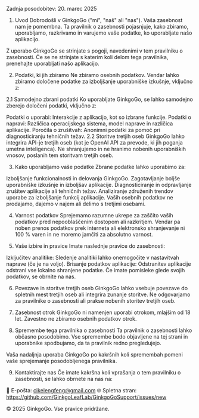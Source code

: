 Zadnja posodobitev: 20. marec 2025

1. Uvod
Dobrodošli v GinkgoGo ("mi", "naš" ali "nas"). Vaša zasebnost nam je pomembna. Ta pravilnik o zasebnosti pojasnjuje, kako zbiramo, uporabljamo, razkrivamo in varujemo vaše podatke, ko uporabljate našo aplikacijo.

Z uporabo GinkgoGo se strinjate s pogoji, navedenimi v tem pravilniku o zasebnosti. Če se ne strinjate s katerim koli delom tega pravilnika, prenehajte uporabljati našo aplikacijo.

2. Podatki, ki jih zbiramo
Ne zbiramo osebnih podatkov. Vendar lahko zbiramo določene podatke za izboljšanje uporabniške izkušnje, vključno z:

2.1 Samodejno zbrani podatki
Ko uporabljate GinkgoGo, se lahko samodejno zberejo določeni podatki, vključno z:

Podatki o uporabi: Interakcije z aplikacijo, kot so izbrane funkcije.
Podatki o napravi: Različica operacijskega sistema, model naprave in različica aplikacije.
Poročila o zrušitvah: Anonimni podatki za pomoč pri diagnosticiranju tehničnih težav.
2.2 Storitve tretjih oseb
GinkgoGo lahko integrira API-je tretjih oseb (kot je OpenAI API za prevode, ki jih poganja umetna inteligenca). Ne shranjujemo in ne hranimo nobenih uporabniških vnosov, poslanih tem storitvam tretjih oseb.

3. Kako uporabljamo vaše podatke
Zbrane podatke lahko uporabimo za:

Izboljšanje funkcionalnosti in delovanja GinkgoGo.
Zagotavljanje boljše uporabniške izkušnje in izboljšav aplikacije.
Diagnosticiranje in odpravljanje zrušitev aplikacije ali tehničnih težav.
Analiziranje združenih trendov uporabe za izboljšanje funkcij aplikacije.
Vaših osebnih podatkov ne prodajamo, dajemo v najem ali delimo s tretjimi osebami.

4. Varnost podatkov
Sprejemamo razumne ukrepe za zaščito vaših podatkov pred nepooblaščenim dostopom ali razkritjem. Vendar pa noben prenos podatkov prek interneta ali elektronsko shranjevanje ni 100 % varen in ne moremo jamčiti za absolutno varnost.

5. Vaše izbire in pravice
Imate naslednje pravice do zasebnosti:

Izključitev analitike: Sledenje analitiki lahko onemogočite v nastavitvah naprave (če je na voljo).
Brisanje podatkov aplikacije: Odstranitev aplikacije odstrani vse lokalno shranjene podatke.
Če imate pomisleke glede svojih podatkov, se obrnite na nas.

6. Povezave in storitve tretjih oseb
GinkgoGo lahko vsebuje povezave do spletnih mest tretjih oseb ali integrira zunanje storitve. Ne odgovarjamo za pravilnike o zasebnosti ali prakse nobenih storitev tretjih oseb.

7. Zasebnost otrok
GinkgoGo ni namenjen uporabi otrokom, mlajšim od 18 let. Zavestno ne zbiramo osebnih podatkov otrok.

8. Spremembe tega pravilnika o zasebnosti
Ta pravilnik o zasebnosti lahko občasno posodobimo. Vse spremembe bodo objavljene na tej strani in uporabnike spodbujamo, da ta pravilnik redno pregledujejo.

Vaša nadaljnja uporaba GinkgoGo po kakršnih koli spremembah pomeni vaše sprejemanje posodobljenega pravilnika.

9. Kontaktirajte nas
Če imate kakršna koli vprašanja o tem pravilniku o zasebnosti, se lahko obrnete na nas na:

📧 E-pošta: cikelengfeng@gmail.com
🌐 Spletna stran: https://github.com/GinkgoLeafLab/GinkgoGoSupport/issues/new

© 2025 GinkgoGo. Vse pravice pridržane.